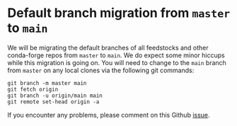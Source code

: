 # Default branch migration from `master` to `main`

We will be migrating the default branches of all feedstocks and other
conda-forge repos from `master` to `main`. We do expect some minor
hiccups while this migration is going on. You will need to change to the
`main` branch from `master` on any local clones via the following git
commands:

```
git branch -m master main
git fetch origin
git branch -u origin/main main
git remote set-head origin -a
```

If you encounter any problems, please comment on this Github
[issue](https://github.com/conda-forge/conda-forge.github.io/issues/1162).
